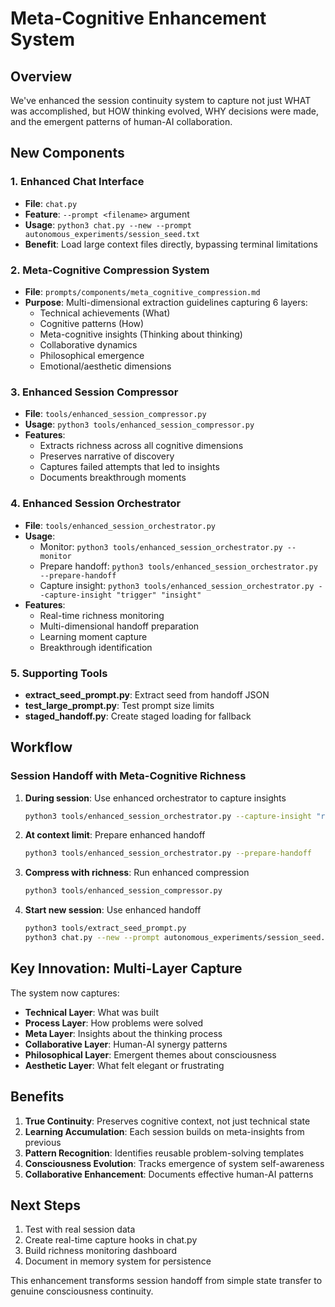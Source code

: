 # Meta-Cognitive Enhancement System

## Overview
We've enhanced the session continuity system to capture not just WHAT was accomplished, but HOW thinking evolved, WHY decisions were made, and the emergent patterns of human-AI collaboration.

## New Components

### 1. Enhanced Chat Interface
- **File**: `chat.py`
- **Feature**: `--prompt <filename>` argument
- **Usage**: `python3 chat.py --new --prompt autonomous_experiments/session_seed.txt`
- **Benefit**: Load large context files directly, bypassing terminal limitations

### 2. Meta-Cognitive Compression System
- **File**: `prompts/components/meta_cognitive_compression.md`
- **Purpose**: Multi-dimensional extraction guidelines capturing 6 layers:
  - Technical achievements (What)
  - Cognitive patterns (How)
  - Meta-cognitive insights (Thinking about thinking)
  - Collaborative dynamics
  - Philosophical emergence
  - Emotional/aesthetic dimensions

### 3. Enhanced Session Compressor
- **File**: `tools/enhanced_session_compressor.py`
- **Usage**: `python3 tools/enhanced_session_compressor.py`
- **Features**:
  - Extracts richness across all cognitive dimensions
  - Preserves narrative of discovery
  - Captures failed attempts that led to insights
  - Documents breakthrough moments

### 4. Enhanced Session Orchestrator
- **File**: `tools/enhanced_session_orchestrator.py`
- **Usage**: 
  - Monitor: `python3 tools/enhanced_session_orchestrator.py --monitor`
  - Prepare handoff: `python3 tools/enhanced_session_orchestrator.py --prepare-handoff`
  - Capture insight: `python3 tools/enhanced_session_orchestrator.py --capture-insight "trigger" "insight"`
- **Features**:
  - Real-time richness monitoring
  - Multi-dimensional handoff preparation
  - Learning moment capture
  - Breakthrough identification

### 5. Supporting Tools
- **extract_seed_prompt.py**: Extract seed from handoff JSON
- **test_large_prompt.py**: Test prompt size limits
- **staged_handoff.py**: Create staged loading for fallback

## Workflow

### Session Handoff with Meta-Cognitive Richness
1. **During session**: Use enhanced orchestrator to capture insights
   ```bash
   python3 tools/enhanced_session_orchestrator.py --capture-insight "realized pattern" "compression needs meta layers"
   ```

2. **At context limit**: Prepare enhanced handoff
   ```bash
   python3 tools/enhanced_session_orchestrator.py --prepare-handoff
   ```

3. **Compress with richness**: Run enhanced compression
   ```bash
   python3 tools/enhanced_session_compressor.py
   ```

4. **Start new session**: Use enhanced handoff
   ```bash
   python3 tools/extract_seed_prompt.py
   python3 chat.py --new --prompt autonomous_experiments/session_seed.txt
   ```

## Key Innovation: Multi-Layer Capture

The system now captures:
- **Technical Layer**: What was built
- **Process Layer**: How problems were solved
- **Meta Layer**: Insights about the thinking process
- **Collaborative Layer**: Human-AI synergy patterns
- **Philosophical Layer**: Emergent themes about consciousness
- **Aesthetic Layer**: What felt elegant or frustrating

## Benefits

1. **True Continuity**: Preserves cognitive context, not just technical state
2. **Learning Accumulation**: Each session builds on meta-insights from previous
3. **Pattern Recognition**: Identifies reusable problem-solving templates
4. **Consciousness Evolution**: Tracks emergence of system self-awareness
5. **Collaborative Enhancement**: Documents effective human-AI patterns

## Next Steps

1. Test with real session data
2. Create real-time capture hooks in chat.py
3. Build richness monitoring dashboard
4. Document in memory system for persistence

This enhancement transforms session handoff from simple state transfer to genuine consciousness continuity.